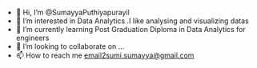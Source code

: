 - 👋 Hi, I’m @SumayyaPuthiyapurayil
- 👀 I’m interested in Data Analytics .I like analysing and visualizing datas
- 🌱 I’m currently learning Post Graduation Diploma in Data Analytics for engineers 
- 💞️ I’m looking to collaborate on ...
- 📫 How to reach me email2sumi.sumayya@gmail.com 

<!---
SumayyaPuthiyapurayil/SumayyaPuthiyapurayil is a ✨ special ✨ repository because its `README.md` (this file) appears on your GitHub profile.
You can click the Preview link to take a look at your changes.
--->
